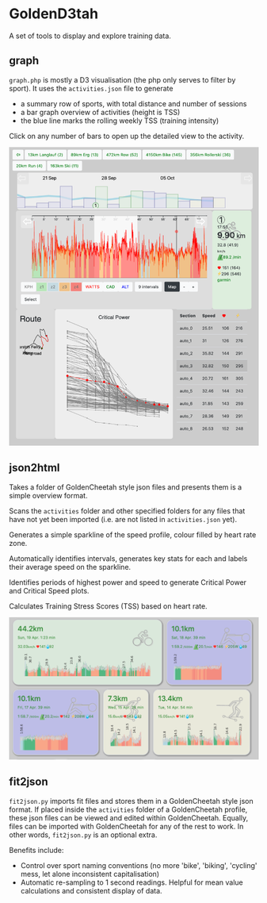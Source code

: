 GoldenD3tah
===========

A set of tools to display and explore training data.

graph
-----

`graph.php` is mostly a D3 visualisation (the php only serves to filter by sport). It uses the `activities.json` file to generate 
- a summary row of sports, with total distance and number of sessions
- a bar graph overview of activities (height is TSS)
- the blue line marks the rolling weekly TSS (training intensity)

Click on any number of bars to open up the detailed view to the activity.

![Example of Activity detail view with Critical Power, Intervals, Map, Stats and Profile](docs/graph.png)

json2html
---------

Takes a folder of GoldenCheetah style json files and presents them is a simple overview format.

Scans the `activities` folder and other specified folders for any files that have not yet been imported (i.e. are not listed in `activities.json` yet).

Generates a simple sparkline of the speed profile, colour filled by heart rate zone. 

Automatically identifies intervals, generates key stats for each and labels their average speed on the sparkline.

Identifies periods of highest power and speed to generate Critical Power and Critical Speed plots.

Calculates Training Stress Scores (TSS) based on heart rate.

![Example of Activity overview with Sparkline and key stats](docs/activities.png)

fit2json
--------

`fit2json.py` imports fit files and stores them in a GoldenCheetah style json format. If placed inside the `activities` folder of a GoldenCheetah profile, these json files can be viewed and edited within GoldenCheetah.
Equally, files can be imported with GoldenCheetah for any of the rest to work. In other words, `fit2json.py` is an optional extra.

Benefits include:

- Control over sport naming conventions (no more 'bike', 'biking', 'cycling' mess, let alone inconsistent capitalisation)
- Automatic re-sampling to 1 second readings. Helpful for mean value calculations and consistent display of data.

